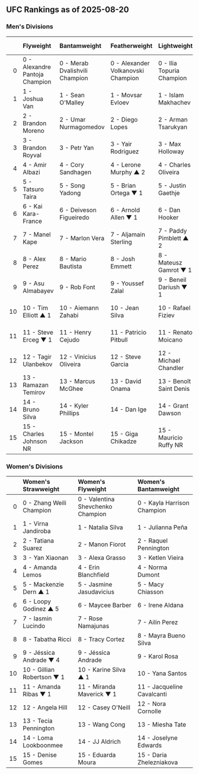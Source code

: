## UFC Rankings as of 2025-08-20

### Men's Divisions

|    | Flyweight                      | Bantamweight                   | Featherweight                      | Lightweight               | Welterweight                      | Middleweight                 | Light Heavyweight             | Heavyweight               |
|---:|:-------------------------------|:-------------------------------|:-----------------------------------|:--------------------------|:----------------------------------|:-----------------------------|:------------------------------|:--------------------------|
|  0 | 0 - Alexandre Pantoja	Champion | 0 - Merab Dvalishvili	Champion | 0 - Alexander Volkanovski	Champion | 0 - Ilia Topuria	Champion | 0 - Jack Della Maddalena	Champion | 0 - Khamzat Chimaev	Champion | 0 - Magomed Ankalaev	Champion | 0 - Tom Aspinall	Champion |
|  1 | 1 - Joshua Van                 | 1 - Sean O'Malley              | 1 - Movsar Evloev                  | 1 - Islam Makhachev       | 1 - Belal Muhammad                | 1 - Dricus Du Plessis	▼ 1    | 1 - Alex Pereira              | 1 - Ciryl Gane            |
|  2 | 2 - Brandon Moreno             | 2 - Umar Nurmagomedov          | 2 - Diego Lopes                    | 2 - Arman Tsarukyan       | 2 - Sean Brady                    | 2 - Nassourdine Imavov	▼ 1   | 2 - Jiří Procházka            | 2 - Alexander Volkov      |
|  3 | 3 - Brandon Royval             | 3 - Petr Yan                   | 3 - Yair Rodriguez                 | 3 - Max Holloway          | 3 - Shavkat Rakhmonov             | 3 - Sean Strickland	▼ 1      | 3 - Carlos Ulberg             | 3 - Sergei Pavlovich      |
|  4 | 4 - Amir Albazi                | 4 - Cory Sandhagen             | 4 - Lerone Murphy	▲ 2              | 4 - Charles Oliveira      | 4 - Leon Edwards                  | 4 - Israel Adesanya          | 4 - Khalil Rountree Jr.       | 4 - Curtis Blaydes        |
|  5 | 5 - Tatsuro Taira              | 5 - Song Yadong                | 5 - Brian Ortega	▼ 1               | 5 - Justin Gaethje        | 5 - Kamaru Usman                  | 5 - Reinier de Ridder        | 5 - Jan Błachowicz            | 5 - Jailton Almeida       |
|  6 | 6 - Kai Kara-France            | 6 - Deiveson Figueiredo        | 6 - Arnold Allen	▼ 1               | 6 - Dan Hooker            | 6 - Ian Machado Garry             | 6 - Anthony Hernandez	▲ 1    | 6 - Jamahal Hill              | 6 - Waldo Cortes Acosta   |
|  7 | 7 - Manel Kape                 | 7 - Marlon Vera                | 7 - Aljamain Sterling              | 7 - Paddy Pimblett	▲ 2    | 7 - Michael Morales               | 7 - Caio Borralho	▼ 1        | 7 - Aleksandar Rakić          | 7 - Marcin Tybura         |
|  8 | 8 - Alex Perez                 | 8 - Mario Bautista             | 8 - Josh Emmett                    | 8 - Mateusz Gamrot	▼ 1    | 8 - Joaquin Buckley               | 8 - Robert Whittaker         | 8 - Dominick Reyes            | 8 - Serghei Spivac        |
|  9 | 9 - Asu Almabayev              | 9 - Rob Font                   | 9 - Youssef Zalal                  | 9 - Beneil Dariush	▼ 1    | 9 - Carlos Prates	▲ 3             | 9 - Brendan Allen	▲ 1        | 9 - Volkan Oezdemir           | 9 - Derrick Lewis         |
| 10 | 10 - Tim Elliott	▲ 1           | 10 - Aiemann Zahabi            | 10 - Jean Silva                    | 10 - Rafael Fiziev        | 10 - Colby Covington	▼ 1          | 10 - Michael Page	NR         | 10 - Bogdan Guskov            | 10 - Tai Tuivasa          |
| 11 | 11 - Steve Erceg	▼ 1           | 11 - Henry Cejudo              | 11 - Patricio Pitbull              | 11 - Renato Moicano       | 11 - Gilbert Burns	▼ 1            | 11 - Jared Cannonier	▼ 2     | 11 - Azamat Murzakanov        | 11 - Shamil Gaziev        |
| 12 | 12 - Tagir Ulanbekov           | 12 - Vinicius Oliveira         | 12 - Steve Garcia                  | 12 - Michael Chandler     | 12 - Geoff Neal	▼ 1               | 12 - Roman Dolidze	▼ 1       | 12 - Nikita Krylov            | 12 - Mick Parkin          |
| 13 | 13 - Ramazan Temirov           | 13 - Marcus McGhee             | 13 - David Onama                   | 13 - Benoît Saint Denis   | 13 - Daniel Rodriguez             | 13 - Paulo Costa	▼ 1         | 13 - Johnny Walker            | 13 - Tallison Teixeira    |
| 14 | 14 - Bruno Silva               | 14 - Kyler Phillips            | 14 - Dan Ige                       | 14 - Grant Dawson         | 14 - Gabriel Bonfim               | 14 - Marvin Vettori	▼ 1      | 14 - Zhang Mingyang           | 14 - Valter Walker        |
| 15 | 15 - Charles Johnson	NR        | 15 - Montel Jackson            | 15 - Giga Chikadze                 | 15 - Mauricio Ruffy	NR    | 15 - Kevin Holland	NR             | 15 - Roman Kopylov           | 15 - Alonzo Menifield         | 15 - Rizvan Kuniev        |

### Women's Divisions

|    | Women's Strawweight        | Women's Flyweight                 | Women's Bantamweight        |
|---:|:---------------------------|:----------------------------------|:----------------------------|
|  0 | 0 - Zhang Weili	Champion   | 0 - Valentina Shevchenko	Champion | 0 - Kayla Harrison	Champion |
|  1 | 1 - Virna Jandiroba        | 1 - Natalia Silva                 | 1 - Julianna Peña           |
|  2 | 2 - Tatiana Suarez         | 2 - Manon Fiorot                  | 2 - Raquel Pennington       |
|  3 | 3 - Yan Xiaonan            | 3 - Alexa Grasso                  | 3 - Ketlen Vieira           |
|  4 | 4 - Amanda Lemos           | 4 - Erin Blanchfield              | 4 - Norma Dumont            |
|  5 | 5 - Mackenzie Dern	▲ 1     | 5 - Jasmine Jasudavicius          | 5 - Macy Chiasson           |
|  6 | 6 - Loopy Godinez	▲ 5      | 6 - Maycee Barber                 | 6 - Irene Aldana            |
|  7 | 7 - Iasmin Lucindo         | 7 - Rose Namajunas                | 7 - Ailin Perez             |
|  8 | 8 - Tabatha Ricci          | 8 - Tracy Cortez                  | 8 - Mayra Bueno Silva       |
|  9 | 9 - Jéssica Andrade	▼ 4    | 9 - Jéssica Andrade               | 9 - Karol Rosa              |
| 10 | 10 - Gillian Robertson	▼ 1 | 10 - Karine Silva	▲ 1             | 10 - Yana Santos            |
| 11 | 11 - Amanda Ribas	▼ 1      | 11 - Miranda Maverick	▼ 1         | 11 - Jacqueline Cavalcanti  |
| 12 | 12 - Angela Hill           | 12 - Casey O'Neill                | 12 - Nora Cornolle          |
| 13 | 13 - Tecia Pennington      | 13 - Wang Cong                    | 13 - Miesha Tate            |
| 14 | 14 - Loma Lookboonmee      | 14 - JJ Aldrich                   | 14 - Joselyne Edwards       |
| 15 | 15 - Denise Gomes          | 15 - Eduarda Moura                | 15 - Daria Zhelezniakova    |
